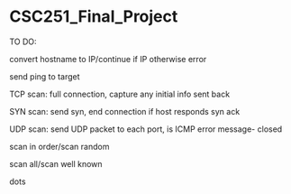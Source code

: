 # CSC251_Final_Project

TO DO:

convert hostname to IP/continue if IP otherwise error

send ping to target

TCP scan: full connection, capture any initial info sent back

SYN scan: send syn, end connection if host responds syn ack

UDP scan: send UDP packet to each port, is ICMP error message- closed 

scan in order/scan random 

scan all/scan well known

dots 